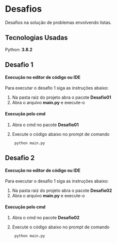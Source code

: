 # Desafios
Desafios na solução de problemas envolvendo listas.

## Tecnologias Usadas
Python: **3.8.2**

## Desafio 1

#### Execução no editor de código ou IDE

Para executar o desafio 1 siga as instruções abaixo:

1. Na pasta raiz do projeto abra o pacote **Desafio01**
2. Abra o arquivo **main.py** e execute-o

#### Execução pelo cmd

1. Abra o cmd no pacote **Desafio01**
2. Execute o código abaixo no prompt de comando

        python main.py
        
## Desafio 2

#### Execução no editor de código ou IDE

Para executar o desafio 1 siga as instruções abaixo:

1. Na pasta raiz do projeto abra o pacote **Desafio02**
2. Abra o arquivo **main.py** e execute-o

#### Execução pelo cmd

1. Abra o cmd no pacote **Desafio02**
2. Execute o código abaixo no prompt de comando

        python main.py
        
        


